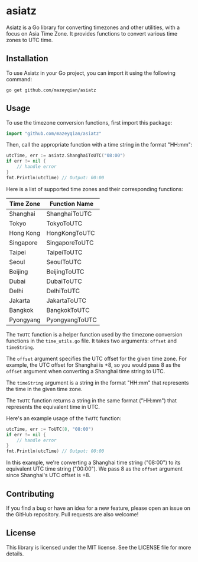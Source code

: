 # asiatz

Asiatz is a Go library for converting timezones and other utilities, with a focus on Asia Time Zone. It provides functions to convert various time zones to UTC time.

## Installation

To use Asiatz in your Go project, you can import it using the following command:

```shell
go get github.com/mazeyqian/asiatz
```

## Usage

To use the timezone conversion functions, first import this package:

```go
import "github.com/mazeyqian/asiatz"
```

Then, call the appropriate function with a time string in the format "HH:mm":

```go
utcTime, err := asiatz.ShanghaiToUTC("08:00")
if err != nil {
    // handle error
}
fmt.Println(utcTime) // Output: 00:00
```

Here is a list of supported time zones and their corresponding functions:

| Time Zone   | Function Name  |
|-------------|----------------|
| Shanghai    | ShanghaiToUTC  |
| Tokyo       | TokyoToUTC     |
| Hong Kong   | HongKongToUTC  |
| Singapore   | SingaporeToUTC |
| Taipei      | TaipeiToUTC    |
| Seoul       | SeoulToUTC     |
| Beijing     | BeijingToUTC   |
| Dubai       | DubaiToUTC     |
| Delhi       | DelhiToUTC     |
| Jakarta     | JakartaToUTC   |
| Bangkok     | BangkokToUTC   |
| Pyongyang   | PyongyangToUTC |

The `ToUTC` function is a helper function used by the timezone conversion functions in the `time_utils.go` file. It takes two arguments: `offset` and `timeString`.

The `offset` argument specifies the UTC offset for the given time zone. For example, the UTC offset for Shanghai is +8, so you would pass 8 as the `offset` argument when converting a Shanghai time string to UTC.

The `timeString` argument is a string in the format "HH:mm" that represents the time in the given time zone.

The `ToUTC` function returns a string in the same format ("HH:mm") that represents the equivalent time in UTC.

Here's an example usage of the `ToUTC` function:

```go
utcTime, err := ToUTC(8, "08:00")
if err != nil {
    // handle error
}
fmt.Println(utcTime) // Output: 00:00
```

In this example, we're converting a Shanghai time string ("08:00") to its equivalent UTC time string ("00:00"). We pass 8 as the `offset` argument since Shanghai's UTC offset is +8.

## Contributing

If you find a bug or have an idea for a new feature, please open an issue on the GitHub repository. Pull requests are also welcome!

## License

This library is licensed under the MIT license. See the LICENSE file for more details.
